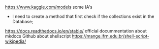 https://www.kaggle.com/models some IA's


* I need to create a method that first check if the collections exist in the Database;

https://docs.readthedocs.io/en/stable/ official docummentation about mkdocs
Github about shellscript https://mange.ifrn.edu.br/shell-script-wikipedia/